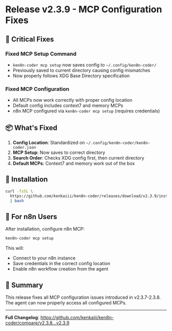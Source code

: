 # Release v2.3.9 - MCP Configuration Fixes

## 🔧 Critical Fixes

### Fixed MCP Setup Command

- `ken8n-coder mcp setup` now saves config to `~/.config/ken8n-coder/`
- Previously saved to current directory causing config mismatches
- Now properly follows XDG Base Directory specification

### Fixed MCP Configuration

- All MCPs now work correctly with proper config location
- Default config includes context7 and memory MCPs
- n8n MCP configured via `ken8n-coder mcp setup` (requires credentials)

## 📦 What's Fixed

1. **Config Location**: Standardized on `~/.config/ken8n-coder/ken8n-coder.json`
2. **MCP Setup**: Now saves to correct directory
3. **Search Order**: Checks XDG config first, then current directory
4. **Default MCPs**: Context7 and memory work out of the box

## 🚀 Installation

```bash
curl -fsSL \
  https://github.com/kenkaiii/ken8n-coder/releases/download/v2.3.9/install.sh \
  | bash
```

## 🔧 For n8n Users

After installation, configure n8n MCP:

```bash
ken8n-coder mcp setup
```

This will:

- Connect to your n8n instance
- Save credentials in the correct config location
- Enable n8n workflow creation from the agent

## 📝 Summary

This release fixes all MCP configuration issues introduced in v2.3.7-2.3.8.
The agent can now properly access all configured MCPs.

---

**Full Changelog**:
<https://github.com/kenkaiii/ken8n-coder/compare/v2.3.8...v2.3.9>
